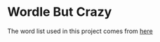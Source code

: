 # Wordle But Crazy

The word list used in this project comes from [here](https://www-cs-faculty.stanford.edu/~knuth/sgb.html)
